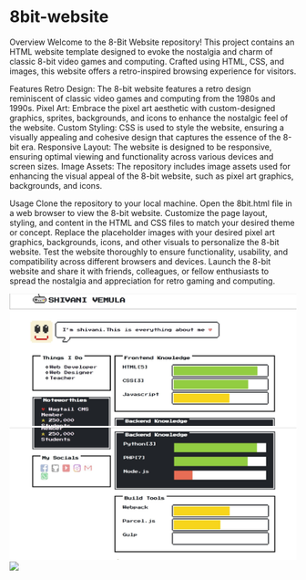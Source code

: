 # 8bit-website

Overview
Welcome to the 8-Bit Website repository! This project contains an HTML website template designed to evoke the nostalgia and charm of classic 8-bit video games and computing. Crafted using HTML, CSS, and images, this website offers a retro-inspired browsing experience for visitors.

Features
Retro Design: The 8-bit website features a retro design reminiscent of classic video games and computing from the 1980s and 1990s.
Pixel Art: Embrace the pixel art aesthetic with custom-designed graphics, sprites, backgrounds, and icons to enhance the nostalgic feel of the website.
Custom Styling: CSS is used to style the website, ensuring a visually appealing and cohesive design that captures the essence of the 8-bit era.
Responsive Layout: The website is designed to be responsive, ensuring optimal viewing and functionality across various devices and screen sizes.
Image Assets: The repository includes image assets used for enhancing the visual appeal of the 8-bit website, such as pixel art graphics, backgrounds, and icons.

Usage
Clone the repository to your local machine.
Open the 8bit.html file in a web browser to view the 8-bit website.
Customize the page layout, styling, and content in the HTML and CSS files to match your desired theme or concept.
Replace the placeholder images with your desired pixel art graphics, backgrounds, icons, and other visuals to personalize the 8-bit website.
Test the website thoroughly to ensure functionality, usability, and compatibility across different browsers and devices.
Launch the 8-bit website and share it with friends, colleagues, or fellow enthusiasts to spread the nostalgia and appreciation for retro gaming and computing.

<img src="8bit_screenshot1.jpg">
<img src="8bit-screenshot2.jpg">
<img src="8bit_screenshot3.jpg">

